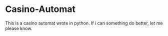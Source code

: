 # Casino-Automat
This is a casino automat wrote in python. If i can something do better, let me please know.
